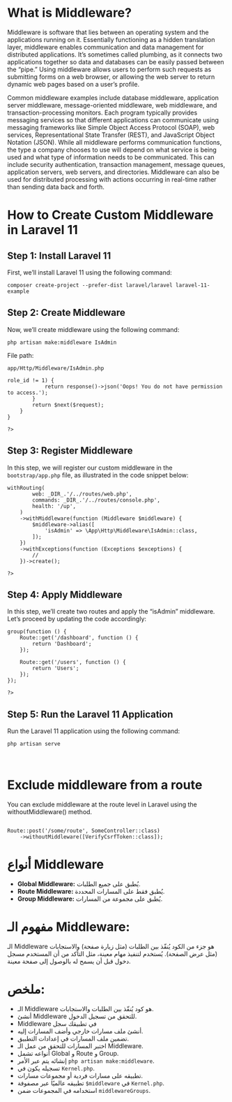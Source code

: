   <!-- ملاحظةاستخدمت ال 
Aiفي التنسيق فقط  -->
<!DOCTYPE html>
<html lang="en">
<head>
    <meta charset="UTF-8">
    <meta name="viewport" content="width=device-width, initial-scale=1.0">
    <title>Middleware and Laravel Tutorial</title>
</head>
<body>

<h1>What is Middleware?</h1>
<p>
Middleware is software that lies between an operating system and the applications running on it. Essentially functioning as a hidden translation layer, middleware enables communication and data management for distributed applications. It’s sometimes called plumbing, as it connects two applications together so data and databases can be easily passed between the “pipe.” Using middleware allows users to perform such requests as submitting forms on a web browser, or allowing the web server to return dynamic web pages based on a user’s profile.
</p>
<p>
Common middleware examples include database middleware, application server middleware, message-oriented middleware, web middleware, and transaction-processing monitors. Each program typically provides messaging services so that different applications can communicate using messaging frameworks like Simple Object Access Protocol (SOAP), web services, Representational State Transfer (REST), and JavaScript Object Notation (JSON). While all middleware performs communication functions, the type a company chooses to use will depend on what service is being used and what type of information needs to be communicated. This can include security authentication, transaction management, message queues, application servers, web servers, and directories. Middleware can also be used for distributed processing with actions occurring in real-time rather than sending data back and forth.
</p>

<h1>How to Create Custom Middleware in Laravel 11</h1>

<h2>Step 1: Install Laravel 11</h2>
<p>
First, we’ll install Laravel 11 using the following command:
</p>
<pre><code>composer create-project --prefer-dist laravel/laravel laravel-11-example</code></pre>

<h2>Step 2: Create Middleware</h2>
<p>
Now, we’ll create middleware using the following command:
</p>
<pre><code>php artisan make:middleware IsAdmin</code></pre>
<p>File path:</p>
<pre><code>app/Http/Middleware/IsAdmin.php</code></pre>

<pre><code><?php

namespace App\Http\Middleware;

use Closure;
use Illuminate\Http\Request;
use Symfony\Component\HttpFoundation\Response;

class IsAdmin
{
    /**
     * Handle an incoming request.
     *
     * @param  \Illuminate\Http\Request  $request
     * @param  \Closure  $next
     * @return \Symfony\Component\HttpFoundation\Response
     */
    public function handle(Request $request, Closure $next): Response
    {
        if (\Auth::user()->role_id != 1) {
            return response()->json('Oops! You do not have permission to access.');
        }
        return $next($request);
    }
}

?></code></pre>

<h2>Step 3: Register Middleware</h2>
<p>
In this step, we will register our custom middleware in the <code>bootstrap/app.php</code> file, as illustrated in the code snippet below:
</p>

<pre><code><?php

use Illuminate\Foundation\Application;
use Illuminate\Foundation\Configuration\Exceptions;
use Illuminate\Foundation\Configuration\Middleware;

return Application::configure(basePath: dirname(_DIR_))
    ->withRouting(
        web: _DIR_.'/../routes/web.php',
        commands: _DIR_.'/../routes/console.php',
        health: '/up',
    )
    ->withMiddleware(function (Middleware $middleware) {
        $middleware->alias([
            'isAdmin' => \App\Http\Middleware\IsAdmin::class,
        ]);
    })
    ->withExceptions(function (Exceptions $exceptions) {
        //
    })->create();

?></code></pre>

<h2>Step 4: Apply Middleware</h2>
<p>
In this step, we’ll create two routes and apply the “isAdmin” middleware. Let’s proceed by updating the code accordingly:
</p>

<pre><code><?php

use Illuminate\Support\Facades\Route;

Route::middleware(['isAdmin'])->group(function () {
    Route::get('/dashboard', function () {
        return 'Dashboard';
    });
      
    Route::get('/users', function () {
        return 'Users';
    });
});

?></code></pre>

<h2>Step 5: Run the Laravel 11 Application</h2>
<p>
Run the Laravel 11 application using the following command:
</p>

<pre><code>php artisan serve</code></pre>
<br>

<h1>Exclude middleware from a route</h1>
<p>
You can exclude middleware at the route level in Laravel using the withoutMiddleware() method.
</p>
<pre><code>
Route::post('/some/route', SomeController::class)
    ->withoutMiddleware([VerifyCsrfToken::class]);</code></pre>

   



<h1>أنواع Middleware</h1>
<ul>
    <li><strong>Global Middleware:</strong> يُطبق على جميع الطلبات.</li>
    <li><strong>Route Middleware:</strong> يُطبق فقط على المسارات المحددة.</li>
    <li><strong>Group Middleware:</strong> يُطبق على مجموعة من المسارات.</li>
</ul>

<h1>مفهوم الـ Middleware:</h1>
<p>
الـ Middleware هو جزء من الكود يُنفّذ بين الطلبات (مثل زيارة صفحة) والاستجابات (مثل عرض الصفحة). يُستخدم لتنفيذ مهام معينة، مثل التأكد من أن المستخدم مسجل دخول قبل أن يسمح له بالوصول إلى صفحة معينة.
</p>



<h1>ملخص:</h1>
<ul>
    <li>الـ Middleware هو كود يُنفّذ بين الطلبات والاستجابات.</li>
    <li>أنشئ Middleware للتحقق من تسجيل الدخول.</li>
    <li> Middleware في تطبيقك سجل</li>
    <li>أنشئ ملف مسارات خارجي وأضف المسارات إليه.</li>
    <li>تضمين ملف المسارات في إعدادات التطبيق.</li>
    <li>اختبر المسارات للتحقق من عمل الـ Middleware.</li>
    <li>أنواعه تشمل Global و Route و Group.</li>
    <li>إنشائه يتم عبر الأمر <code>php artisan make:middleware</code>.</li>
    <li>تسجيله يكون في <code>Kernel.php</code>.</li>
    <li>تطبيقه على مسارات فردية أو مجموعات مسارات.</li>
    <li>تطبيقه عالميًا عبر مصفوفة <code>$middleware</code> في <code>Kernel.php</code>.</li>
    <li>استخدامه في المجموعات ضمن <code>middlewareGroups</code>.</li>
</ul>

</body>
</html>

 <!-- <h1>What is middleware?</h1>
<p>
Middleware is software that lies between an operating system and the applications running on it. Essentially functioning as hidden translation layer, middleware enables communication and data management for distributed applications. It’s sometimes called plumbing, as it connects two applications together so data and databases can be easily passed between the “pipe.” Using middleware allows users to perform such requests as submitting forms on a web browser, or allowing the web server to return dynamic web pages based on a user’s profile.

Common middleware examples include database middleware, application server middleware, message-oriented middleware, web middleware, and transaction-processing monitors. Each program typically provides messaging services so that different applications can communicate using messaging frameworks like simple object access protocol (SOAP), web services, representational state transfer (REST), and JavaScript object notation (JSON). While all middleware performs communication functions, the type a company chooses to use will depend on what service is being used and what type of information needs to be communicated. This can include security authentication, transaction management, message queues, applications servers, web servers, and directories. Middleware can also be used for distributed processing with actions occurring in real time rather than sending data back and forth.
</p>
<h1>How to Create Custom Middleware in Laravel 11</h1>
<h2>Step 1: Install Laravel 11</h2>
<p>

First, we’ll install laravel 11 using the following command.
<h4>
composer create-project --prefer-dist laravel/laravel 

laravel-11-example</h4>

<h2>Step 2: Create Middleware</h2>

Now, we’ll create middleware using the following command.

<h4>php artisan make:middleware IsAdmin</h4>
<h4>
app/Http/Middleware/IsAdmin.php

<?php
  
namespace App\Http\Middleware;
  
use Closure;
use Illuminate\Http\Request;
use Symfony\Component\HttpFoundation\Response;
  
class IsAdmin
{
    /**
     * Handle an incoming request.
     *
     * @param  \Closure(\Illuminate\Http\Request): (\Symfony\Component\HttpFoundation\Response)  $next
     */
    public function handle(Request $request, Closure $next): Response
    {
        if (\Auth::user()->role_id != 1) {
            return response()->json('Opps! You do not have permission to access.');
        }
return $next($request);
    }
}</4
<h2>Step 3: Register Middleware</h2>

In this step, we will register our custom middleware in the app.php file, as illustrated in the code snippet below:
<h4>
bootstrap/app.php

<?php
   
use Illuminate\Foundation\Application;
use Illuminate\Foundation\Configuration\Exceptions;
use Illuminate\Foundation\Configuration\Middleware;
   
return Application::configure(basePath: dirname(__DIR__))
    ->withRouting(
        web: __DIR__.'/../routes/web.php',
        commands: __DIR__.'/../routes/console.php',
        health: '/up',
    )
    ->withMiddleware(function (Middleware $middleware) {
        $middleware->alias([
            'isAdmin' => \App\Http\Middleware\IsAdmin::class,
        ]);
    })
    ->withExceptions(function (Exceptions $exceptions) {
        //
    })->create();</h4
    
<h2>Step 4: Apply Middleware</h2>

In this step, we’ll create two routes and apply the “isAdmin” middleware. Let’s proceed by updating the code accordingly.

routes/web.php
<h4>
<?php
  
use Illuminate\Support\Facades\Route;
  
Route::middleware(['isAdmin'])->group(function () {
    Route::get('/dashboard', function () {
        return 'Dashboard';
    });
      
    Route::get('/users', function () {
        return 'Users';
    });
});</h4
<h2>Step 5: Run the Laravel 11 Application</h2>

Run the laravel 11 application using the following command.

<h4>php artisan serve</h4>
<br>
<h1> أنواع Middleware</h1>
Global Middleware: يُطبق على جميع الطلبات.
Route Middleware: يُطبق فقط على المسارات المحددة.
Group Middleware: يُطبق على مجموعة من المسارات.
<br>
<h1> مفهوم الـ Middleware:</h1>
<p>
الـ Middleware هو جزء من الكود يُنفّذ بين الطلبات (مثل زيارة صفحة) والاستجابات (مثل عرض الصفحة). يُستخدم لتنفيذ مهام معينة، مثل التأكد من أن المستخدم مسجل دخول قبل أن يسمح له بالوصول إلى صفحة معينة.</p>
<br>
<h1>ملخص:</h1>
<p>

الـ Middleware هو كود يُنفّذ بين الطلبات والاستجابات.1-

<h4>

أنشئ Middleware للتحقق من تسجيل الدخول.
سجل Middleware في تطبيقك.
أنشئ ملف مسارات خارجي وأضف المسارات إليه.
تضمين ملف المسارات في إعدادات التطبيق.
اختبر المسارات للتحقق من عمل الـ Middleware.</h4>
<h4>
أنواعه تشمل Global و Route و Group.2-</h4>
<h4>
إنشائه يتم عبر الأمر php artisan make:middleware.3-</h4>
<h4>
تسجيله يكون في Kernel.php.</h4>
<h4>
تطبيقه على مسارات فردية أو مجموعات مسارات.</h4>
<h4>
تطبيقه عالميًا عبر مصفوفة $middleware في Kernel.php.</h4>
<h4>
استخدامه في المجموعات ضمن middlewareGroups.</h4>
استعمال Middleware المخصص لتلبية احتياجات معينة.

</h4>
</p>

  -->